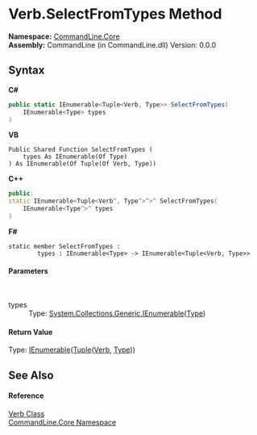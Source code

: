 # Verb.SelectFromTypes Method 
 

**Namespace:**&nbsp;<a href="N_CommandLine_Core">CommandLine.Core</a><br />**Assembly:**&nbsp;CommandLine (in CommandLine.dll) Version: 0.0.0

## Syntax

**C#**<br />
``` C#
public static IEnumerable<Tuple<Verb, Type>> SelectFromTypes(
	IEnumerable<Type> types
)
```

**VB**<br />
``` VB
Public Shared Function SelectFromTypes ( 
	types As IEnumerable(Of Type)
) As IEnumerable(Of Tuple(Of Verb, Type))
```

**C++**<br />
``` C++
public:
static IEnumerable<Tuple<Verb^, Type^>^>^ SelectFromTypes(
	IEnumerable<Type^>^ types
)
```

**F#**<br />
``` F#
static member SelectFromTypes : 
        types : IEnumerable<Type> -> IEnumerable<Tuple<Verb, Type>> 

```


#### Parameters
&nbsp;<dl><dt>types</dt><dd>Type: <a href="https://docs.microsoft.com/dotnet/api/system.collections.generic.ienumerable-1" target="_blank">System.Collections.Generic.IEnumerable</a>(<a href="https://docs.microsoft.com/dotnet/api/system.type" target="_blank">Type</a>)<br /></dd></dl>

#### Return Value
Type: <a href="https://docs.microsoft.com/dotnet/api/system.collections.generic.ienumerable-1" target="_blank">IEnumerable</a>(<a href="https://docs.microsoft.com/dotnet/api/system.tuple-2" target="_blank">Tuple</a>(<a href="T_CommandLine_Core_Verb">Verb</a>, <a href="https://docs.microsoft.com/dotnet/api/system.type" target="_blank">Type</a>))

## See Also


#### Reference
<a href="T_CommandLine_Core_Verb">Verb Class</a><br /><a href="N_CommandLine_Core">CommandLine.Core Namespace</a><br />